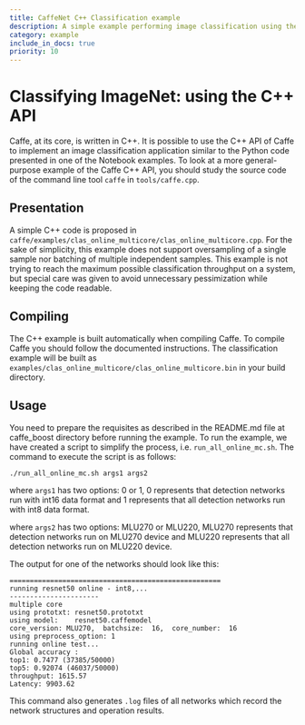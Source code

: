 ```yaml
---
title: CaffeNet C++ Classification example
description: A simple example performing image classification using the low-level C++ API.
category: example
include_in_docs: true
priority: 10
---
```


# Classifying ImageNet: using the C++ API

Caffe, at its core, is written in C++. It is possible to use the C++ API of Caffe to implement an image classification application similar to the Python code presented in one of the Notebook examples. To look at a more general-purpose example of the Caffe C++ API, you should study the source code of the command line tool `caffe` in `tools/caffe.cpp`.

## Presentation

A simple C++ code is proposed in `caffe/examples/clas_online_multicore/clas_online_multicore.cpp`. For the sake of simplicity, this example does not support oversampling of a single sample nor batching of multiple independent samples. This example is not trying to reach the maximum possible classification throughput on a system, but special care was given to avoid unnecessary pessimization while keeping the code readable.

## Compiling

The C++ example is built automatically when compiling Caffe. To compile Caffe you should follow the documented instructions. The classification example will be built as `examples/clas_online_multicore/clas_online_multicore.bin` in your build directory.

## Usage

You need to prepare the requisites as described in the README.md file at caffe_boost directory before running the example. To run the example, we have created a script to simplify the process, i.e. `run_all_online_mc.sh`. The command to execute the script is as follows:
```
./run_all_online_mc.sh args1 args2
```
where `args1` has two options: 0 or 1, 0 represents that detection networks run with int16 data format and 1 represents that all detection networks run with int8 data format.

where `args2` has two options: MLU270 or MLU220, MLU270 represents that detection networks run on MLU270 device and MLU220 represents that all detection networks run on MLU220 device.

The output for one of the networks should look like this:
```
====================================================
running resnet50 online - int8,...
----------------------
multiple core
using prototxt: resnet50.prototxt
using model:    resnet50.caffemodel
core_version: MLU270,  batchsize:  16,  core_number:  16
using preprocess_option: 1
running online test...
Global accuracy :
top1: 0.7477 (37385/50000)
top5: 0.92074 (46037/50000)
throughput: 1615.57
Latency: 9903.62
```
This command also generates `.log` files of all networks which record the network structures and operation results.
